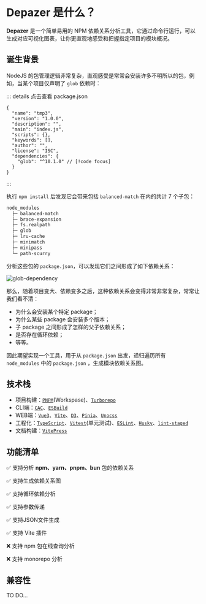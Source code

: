 # Depazer 是什么？

**Depazer** 是一个简单易用的 NPM 依赖关系分析工具，它通过命令行运行，可以生成对应可视化图表，让你更直观地感受和把握指定项目的模块概况。

## 诞生背景

NodeJS 的包管理逻辑非常复杂，直观感受是常常会安装许多不明所以的包，例如，当某个项目仅声明了 `glob` 依赖时：

::: details 点击查看 package.json

```json{11}
{
  "name": "tmp3",
  "version": "1.0.0",
  "description": "",
  "main": "index.js",
  "scripts": {},
  "keywords": [],
  "author": "",
  "license": "ISC",
  "dependencies": {
    "glob": "^10.1.0" // [!code focus]
  }
}
```

:::

执行 `npm install` 后发现它会带来包括 `balanced-match` 在内的共计 7 个子包：

```sh
node_modules
  ├─ balanced-match
  ├─ brace-expansion
  ├─ fs.realpath
  ├─ glob
  ├─ lru-cache
  ├─ minimatch
  ├─ minipass
  └─ path-scurry
```

分析这些包的 `package.json`，可以发现它们之间形成了如下依赖关系：

<img src="./img/glob-dependency.png" alt="glob-dependency" class="depazer-img" style="border:none;box-shadow:none" />

<!-- ![glob dependency](./img/glob-dependency.png) -->

那么，随着项目变大、依赖变多之后，这种依赖关系会变得非常非常复杂，常常让我们看不清：

- 为什么会安装某个特定 package；
- 为什么某些 package 会安装多个版本；
- 子 package 之间形成了怎样的父子依赖关系；
- 是否存在循环依赖；
- 等等。

因此期望实现一个工具，用于从 `package.json` 出发，递归遍历所有 `node_modules` 中的 `package.json` ，生成模块依赖关系图。

## 技术栈

- 项目构建：[`PNPM`](https://pnpm.io/zh/workspaces)(Workspase)、[`Turborepo`](https://turbo.build/repo)
- CLI端：[`CAC`](https://github.com/cacjs/cac)、[`ESBuild`](https://esbuild.github.io/)
- WEB端：[`Vue3`](https://vuejs.org/)、[`Vite`](https://vitejs.dev/)、[`D3`](https://d3js.org/)、[`Pinia`](https://pinia.vuejs.org/)、[`Unocss`](https://unocss.dev/)
- 工程化：[`TypeScript`](https://www.typescriptlang.org/)、[`Vitest`](https://vitest.dev/)(单元测试)、[`ESLint`](https://eslint.org/)、[`Husky`](https://github.com/typicode/husky)、[`lint-staged`](https://github.com/okonet/lint-staged)
- 文档构建：[`VitePress`](https://vitepress.dev/)

## 功能清单

✅ 支持分析 **npm、yarn、pnpm、bun** 包的依赖关系

✅ 支持生成依赖关系图

✅ 支持循环依赖分析

✅ 支持参数传递

✅ 支持JSON文件生成

✅ 支持 Vite 插件

❌ 支持 npm 包在线查询分析

❌ 支持 monorepo 分析

## 兼容性 <Badge type="info" text="待测试" />

TO DO...
